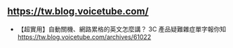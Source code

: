 ## https://tw.blog.voicetube.com/

- 【超實用】自動關機、網路累格的英文怎麼講？ 3C 產品疑難雜症單字報你知
  <br>https://tw.blog.voicetube.com/archives/61022
